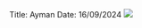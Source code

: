 Title: Ayman
Date: 16/09/2024
![ ](https://cdn.britannica.com/36/234736-050-4AC5B6D5/Scottish-fold-cat.jpg)

